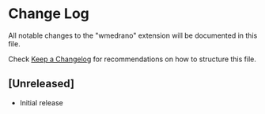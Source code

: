 # Change Log

All notable changes to the "wmedrano" extension will be documented in this file.

Check [Keep a Changelog](http://keepachangelog.com/) for recommendations on how to structure this file.

## [Unreleased]

- Initial release